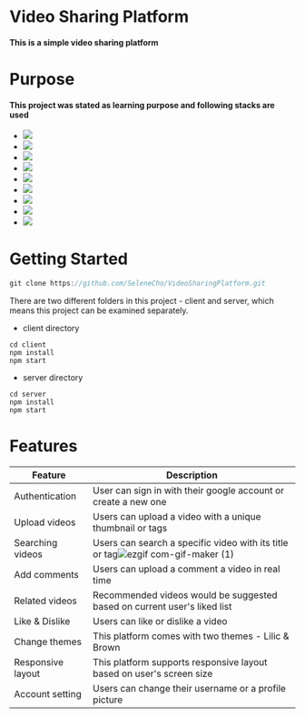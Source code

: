# Video Sharing Platform
#### This is a simple video sharing platform

# Purpose
#### This project was stated as learning purpose and following stacks are used

   * <img src="https://img.shields.io/badge/React-61DAFB?style=flat-square&logo=react&logoColor=white"/>
   * <img src="https://img.shields.io/badge/TailwindCSS-06B6D4?style=flat-square&logo=tailwindcss&logoColor=white"/>
   * <img src="https://img.shields.io/badge/Redux-764ABC?style=flat-square&logo=redux&logoColor=white"/>
   * <img src="https://img.shields.io/badge/Firebase-FFCA28?style=flat-square&logo=firebase&logoColor=white"/>
   * <img src="https://img.shields.io/badge/MongoDB-47A248?style=flat-square&logo=mongodb&logoColor=white"/>
   * <img src="https://img.shields.io/badge/Express-000000?style=flat-square&logo=express&logoColor=white"/>
   * <img src="https://img.shields.io/badge/NodeJS-339933?style=flat-square&logo=node.js&logoColor=white"/>
   * <img src="https://img.shields.io/badge/Axios-5A29E4?style=flat-square&logo=axios&logoColor=white"/>
   * <img src="https://img.shields.io/badge/JSON Web Tokens-000000?style=flat-square&logo=jsonwebtokens&logoColor=white"/>
   
   
   
# Getting Started

 ```js
 git clone https://github.com/SeleneCho/VideoSharingPlatform.git

 ```
There are two different folders in this project - client and server, which means this project can be examined separately. 


 * client directory
 ```
 cd client
 npm install
 npm start
 ```

 * server directory
 ```
 cd server
 npm install
 npm start
 ```


 


# Features

 
 |Feature|Description|
|------|---|
|Authentication|User can sign in with their google account or create a new one|
|Upload videos|Users can upload a video with a unique thumbnail or tags|
|Searching videos|Users can search a specific video with its title or tag![ezgif com-gif-maker (1)](https://user-images.githubusercontent.com/84310302/211739674-6c97697a-1b60-4a24-8f31-a6b0f95642e8.gif)|
|Add comments|Users can upload a comment a video in real time|
|Related videos|Recommended videos would be suggested based on current user's liked list|
|Like & Dislike|Users can like or dislike a video|
|Change themes|This platform comes with two themes - Lilic & Brown|
|Responsive layout|This platform supports responsive layout based on user's screen size|
|Account setting|Users can change their username or a profile picture|
